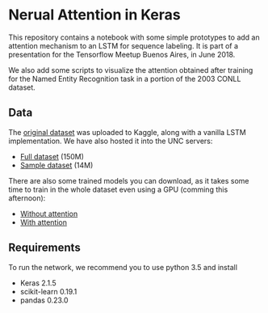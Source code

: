 # Nerual Attention in Keras

This repository contains a notebook with some simple prototypes to add
an attention mechanism to an LSTM for sequence labeling. It is part of a
presentation for the Tensorflow Meetup Buenos Aires, in June 2018.

We also add some scripts to visualize the attention obtained after training for
the Named Entity Recognition task in a portion of the 2003 CONLL dataset.

## Data

The [original dataset](https://www.kaggle.com/gagandeep16/ner-using-bidirectional-lstm) was uploaded to Kaggle, along with a vanilla LSTM implementation. We have also hosted it into the UNC servers:

* [Full dataset](https://cs.famaf.unc.edu.ar/~mteruel/datasets/tensorflowMeetup/ner.csv) (150M)
* [Sample dataset](https://cs.famaf.unc.edu.ar/~mteruel/datasets/tensorflowMeetup/ner.sample.csv) (14M)

There are also some trained models you can download, as it takes some time to train in the whole dataset even using a GPU (comming this afternoon):

* [Without attention]()
* [With attention]()

## Requirements

To run the network, we recommend you to use python 3.5 and install

* Keras 2.1.5
* scikit-learn 0.19.1
* pandas 0.23.0

